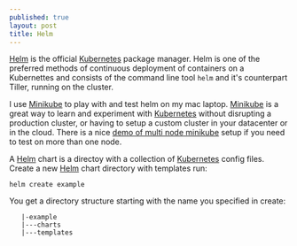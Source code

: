 ```yaml
---
published: true
layout: post
title: Helm
---
```

[Helm] is the official [Kubernetes] package manager. Helm is one of the preferred methods of continuous deployment of containers on a Kubernettes and consists of the command line tool `helm` and it's counterpart Tiller, running on the cluster.

I use [Minikube] to play with and test helm on my mac laptop. [Minikube] is a great way to learn and experiment with [Kubernetes] without disrupting a production cluster, or having to setup a custom cluster in your datacenter or in the cloud. There is a nice [demo of multi node minikube](https://asciinema.org/a/162127) setup if you need to test on more than one node.

A [Helm] chart is a directoy with a collection of [Kubernetes] config files. Create a new [Helm] chart directory with templates run:

`helm create example`

You get a directory structure starting with the name you specified in create: 

```plain
   |-example
   |---charts
   |---templates
```

[Helm]: https://helm.sh/
[Kubernetes]: https://kubernetes.io/
[Minikube]: https://kubernetes.io/docs/getting-started-guides/minikube/
